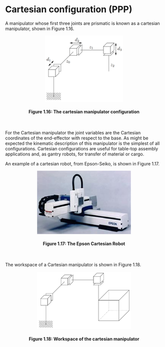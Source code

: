 &emsp;
# Cartesian configuration (PPP)

A manipulator whose first three joints are prismatic is known as a cartesian manipulator, shown in Figure 1.16.

<div align=center>
    <img src="imgs/1.16.png" width=250>
    <h4>Figure 1.16: The cartesian manipulator configuration<h>
</div>

&emsp;

For the Cartesian manipulator the joint variables are the Cartesian coordinates of the end-effector with respect to the base. As might be expected the kinematic description of this manipulator is the simplest of all configurations. Cartesian configurations are useful for table-top assembly applications and, as gantry robots, for transfer of material or cargo.

An example of a cartesian robot, from Epson-Seiko, is shown in Figure 1.17. 

<div align=center>
    <img src="imgs/1.17.png" width=300>
    <h4>Figure 1.17: The Epson Cartesian Robot<h>
</div>

&emsp;

The workspace of a Cartesian manipulator is shown in Figure 1.18.

<div align=center>
    <img src="imgs/1.18.png" width=300>
    <h4>Figure 1.18: Workspace of the cartesian manipulator<h>
</div>
